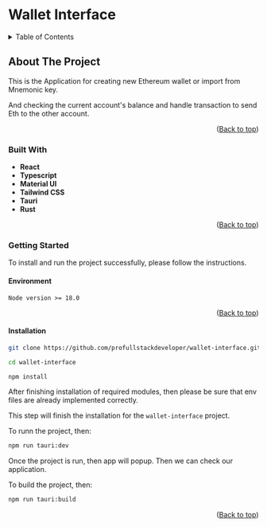 <a name="readme-top"></a>

# Wallet Interface
<details>
<summary>Table of Contents</summary>
<ol>
<li>
<a href="#about-the-project">About The Project</a>
<ul>
<li>
<a href="#built-with">Built With</a>
</li>
<li>
<a href="#getting-started">Getting Started</a>
<ul>
<li><a href="#environment">Environment</a></li>
<li><a href="#prerequisites">Prerequisites</a></li>
<li><a href="#installation">Installation</a></li>
</ul>
</li>
</ol>
</details>

## About The Project
This is the Application for creating new Ethereum wallet or import from Mnemonic key.

And checking the current account's balance and handle transaction to send Eth to the other account.
<p align="right">(<a href="#readme-top">Back to top</a>)</p>


### Built With


* <b>React</b>
* <b>Typescript</b>
* <b>Material UI</b>
* <b>Tailwind CSS</b>
* <b>Tauri</b>
* <b>Rust</b>

<p align="right">(<a href="#readme-top">Back to top</a>)</p>

### Getting Started

To install and run the project successfully, please follow the instructions.

#### Environment
```
Node version >= 18.0
```
<p align="right">(<a href="#readme-top">Back to top</a>)</p>


#### Installation

```bash
git clone https://github.com/profullstackdeveloper/wallet-interface.git

cd wallet-interface

npm install
```

After finishing installation of required modules, then please be sure that env files are already implemented correctly.

This step will finish the installation for the ``wallet-interface`` project.

To runn the project, then:
```bash
npm run tauri:dev
```

Once the project is run, then app will popup. 
Then we can check our application.

To build the project, then:
```bash
npm run tauri:build
```

<p align="right">(<a href="#readme-top">Back to top</a>)</p>
